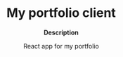 <h1 align="center">My portfolio client</h1>
<p align="center"><strong>Description</strong>
<p align="center">React app for my portfolio</p>



